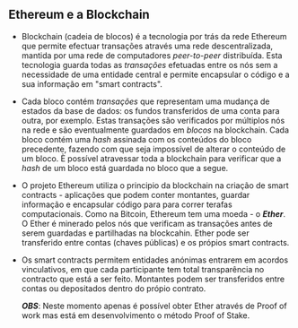 
##  Ethereum e a Blockchain

*  Blockchain (cadeia de blocos) é a tecnologia por trás da rede Ethereum que permite efectuar transações através uma rede descentralizada, mantida por uma rede de computadores *peer-to-peer* distribuída. Esta tecnologia guarda todas as *transações* efetuadas entre os nós sem a necessidade de uma entidade central e permite encapsular o código e a sua informação em "smart contracts".
*  Cada bloco contém *transações* que representam uma mudança de estados da base de dados: os fundos transferidos de uma conta para outra, por exemplo. Estas transações são verificados por múltiplos nós na rede e são eventualmente guardados em *blocos* na blockchain. Cada bloco contém uma *hash* assinada com os conteúdos do bloco precedente, fazendo com que seja impossível de alterar o conteúdo de um bloco. È possível atravessar toda a blockchain para verificar que a *hash* de um bloco está guardada no bloco que a segue.
*  O projeto Ethereum utiliza o principio da blockchain na criação de smart contracts - aplicações que podem conter montantes, guardar informação e encapsular código para para correr terafas computacionais. Como na Bitcoin, Ethereum tem uma moeda -  o ***Ether***. O Ether é minerado pelos nós que verificam as transações antes de serem guardadas e partilhadas na blockcahin. Ether pode ser transferido entre contas (chaves públicas) e os própios smart contracts.
*  Os smart contracts permitem entidades anónimas entrarem em acordos vinculativos, em que cada participante tem total transparência no contracto que está a ser feito. Montantes podem ser transferidos entre contas ou depositados dentro do própio contrato.

    ***OBS***: Neste momento apenas é possível obter Ether através de Proof of work mas está em desenvolvimento o método Proof of Stake.
    
    
